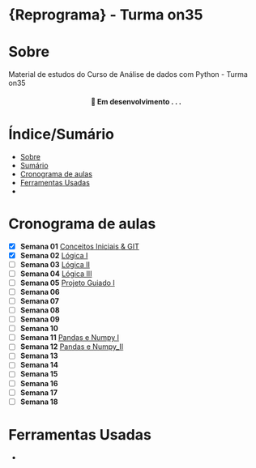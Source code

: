 
# {Reprograma} - Turma on35


# Sobre 

Material de estudos do Curso de Análise de dados com Python - Turma on35

<h4 align="center"> 
	🚧  Em desenvolvimento . . .
</h4>

# Índice/Sumário

* [Sobre](#sobre)
* [Sumário](#índice/sumário)
* [Cronograma de aulas](#cronograma-de-aulas)
* [Ferramentas Usadas](#ferramentas-usadas)
* 

# Cronograma de aulas 

- [x] **Semana 01** [Conceitos Iniciais & GIT](https://github.com/palomaavena/reprograma/blob/main/on35/material/S01_Conceitos%20Iniciais%20%26%20GIT.md)
- [x] **Semana 02** [Lógica I](https://github.com/palomaavena/reprograma/blob/main/on35/material/S02_L%C3%B3gica%20I.md)
- [ ] **Semana 03** [Lógica II](https://github.com/palomaavena/reprograma/blob/main/on35/material/S03_L%C3%B3gica%20II.md)
- [ ] **Semana 04** [Lógica III](https://github.com/palomaavena/reprograma/blob/main/on35/material/S04_L%C3%B3gica%20III.md)
- [ ] **Semana 05** [Projeto Guiado I](https://github.com/palomaavena/on35-python-s05-projeto-guiado-I/tree/main)
- [ ] **Semana 06**
- [ ] **Semana 07**
- [ ] **Semana 08**
- [ ] **Semana 09**
- [ ] **Semana 10**
- [ ] **Semana 11** [Pandas e Numpy I](https://github.com/palomaavena/reprograma/blob/main/on35/material/S11_pandas.md)
- [ ] **Semana 12** [Pandas e Numpy_II](https://github.com/palomaavena/reprograma/blob/main/on35/material/S12_numpy.md)
- [ ] **Semana 13**
- [ ] **Semana 14**
- [ ] **Semana 15**
- [ ] **Semana 16**
- [ ] **Semana 17**
- [ ] **Semana 18**

# Ferramentas Usadas

- 


